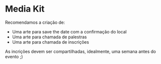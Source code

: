 # Media Kit

Recomendamos a criação de:

- Uma arte para save the date com a confirmação do local
- Uma arte para chamada de palestras
- Uma arte para chamada de inscrições

As incrições devem ser compartilhadas, idealmente, uma semana antes do evento ;)